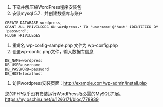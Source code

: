 

1. 下载并解压缩WordPress程序安装包
1. 安装mysql 5.7，并创建数据库与账户
```
CREATE DATABASE wordpress;
GRANT ALL PRIVILEGES ON wordpress.* TO 'username'@'host' IDENTIFIED BY 'password';
FLUSH PRIVILEGES;
```
1. 重命名 wp-config-sample.php 文件为 wp-config.php
1. 设置wp-config.php文件，输入数据库信息
```
DB_NAME=wordpress
DB_USER=username
DB_PASSWORD=password
DB_HOST=localhost
```

1. 访问wordpress安装页面：http://example.com/wp-admin/install.php


您的PHP似乎没有安装运行WordPress所必需的MySQL扩展。
https://my.oschina.net/u/1266171/blog/778939
